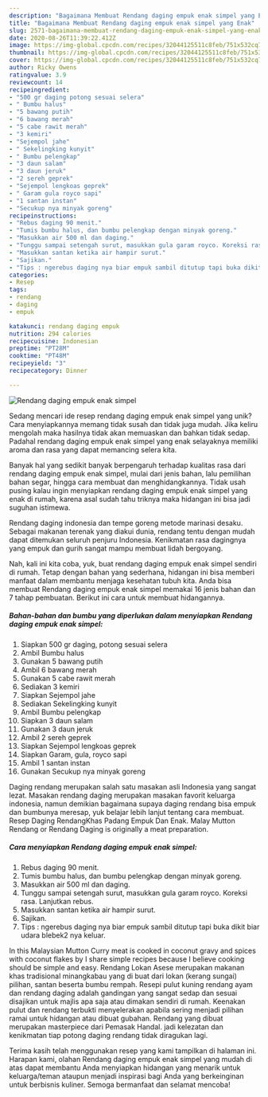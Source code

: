 ```yaml
---
description: "Bagaimana Membuat Rendang daging empuk enak simpel yang Enak"
title: "Bagaimana Membuat Rendang daging empuk enak simpel yang Enak"
slug: 2571-bagaimana-membuat-rendang-daging-empuk-enak-simpel-yang-enak
date: 2020-08-26T11:39:22.412Z
image: https://img-global.cpcdn.com/recipes/32044125511c8feb/751x532cq70/rendang-daging-empuk-enak-simpel-foto-resep-utama.jpg
thumbnail: https://img-global.cpcdn.com/recipes/32044125511c8feb/751x532cq70/rendang-daging-empuk-enak-simpel-foto-resep-utama.jpg
cover: https://img-global.cpcdn.com/recipes/32044125511c8feb/751x532cq70/rendang-daging-empuk-enak-simpel-foto-resep-utama.jpg
author: Ricky Owens
ratingvalue: 3.9
reviewcount: 14
recipeingredient:
- "500 gr daging potong sesuai selera"
- " Bumbu halus"
- "5 bawang putih"
- "6 bawang merah"
- "5 cabe rawit merah"
- "3 kemiri"
- "Sejempol jahe"
- " Sekelingking kunyit"
- " Bumbu pelengkap"
- "3 daun salam"
- "3 daun jeruk"
- "2 sereh geprek"
- "Sejempol lengkoas geprek"
- " Garam gula royco sapi"
- "1 santan instan"
- "Secukup nya minyak goreng"
recipeinstructions:
- "Rebus daging 90 menit."
- "Tumis bumbu halus, dan bumbu pelengkap dengan minyak goreng."
- "Masukkan air 500 ml dan daging."
- "Tunggu sampai setengah surut, masukkan gula garam royco. Koreksi rasa. Lanjutkan rebus."
- "Masukkan santan ketika air hampir surut."
- "Sajikan."
- "Tips : ngerebus daging nya biar empuk sambil ditutup tapi buka dikit biar udara blebek2 nya keluar."
categories:
- Resep
tags:
- rendang
- daging
- empuk

katakunci: rendang daging empuk 
nutrition: 294 calories
recipecuisine: Indonesian
preptime: "PT28M"
cooktime: "PT48M"
recipeyield: "3"
recipecategory: Dinner

---
```



![Rendang daging empuk enak simpel](https://img-global.cpcdn.com/recipes/32044125511c8feb/751x532cq70/rendang-daging-empuk-enak-simpel-foto-resep-utama.jpg)

Sedang mencari ide resep rendang daging empuk enak simpel yang unik? Cara menyiapkannya memang tidak susah dan tidak juga mudah. Jika keliru mengolah maka hasilnya tidak akan memuaskan dan bahkan tidak sedap. Padahal rendang daging empuk enak simpel yang enak selayaknya memiliki aroma dan rasa yang dapat memancing selera kita.

Banyak hal yang sedikit banyak berpengaruh terhadap kualitas rasa dari rendang daging empuk enak simpel, mulai dari jenis bahan, lalu pemilihan bahan segar, hingga cara membuat dan menghidangkannya. Tidak usah pusing kalau ingin menyiapkan rendang daging empuk enak simpel yang enak di rumah, karena asal sudah tahu triknya maka hidangan ini bisa jadi suguhan istimewa.

Rendang daging indonesia dan tempe goreng metode marinasi desaku. Sebagai makanan terenak yang diakui dunia, rendang tentu dengan mudah dapat ditemukan seluruh penjuru Indonesia. Kenikmatan rasa dagingnya yang empuk dan gurih sangat mampu membuat lidah bergoyang.


Nah, kali ini kita coba, yuk, buat rendang daging empuk enak simpel sendiri di rumah. Tetap dengan bahan yang sederhana, hidangan ini bisa memberi manfaat dalam membantu menjaga kesehatan tubuh kita. Anda bisa membuat Rendang daging empuk enak simpel memakai 16 jenis bahan dan 7 tahap pembuatan. Berikut ini cara untuk membuat hidangannya.

<!--inarticleads1-->

##### Bahan-bahan dan bumbu yang diperlukan dalam menyiapkan Rendang daging empuk enak simpel:

1. Siapkan 500 gr daging, potong sesuai selera
1. Ambil  Bumbu halus
1. Gunakan 5 bawang putih
1. Ambil 6 bawang merah
1. Gunakan 5 cabe rawit merah
1. Sediakan 3 kemiri
1. Siapkan Sejempol jahe
1. Sediakan  Sekelingking kunyit
1. Ambil  Bumbu pelengkap
1. Siapkan 3 daun salam
1. Gunakan 3 daun jeruk
1. Ambil 2 sereh geprek
1. Siapkan Sejempol lengkoas geprek
1. Siapkan  Garam, gula, royco sapi
1. Ambil 1 santan instan
1. Gunakan Secukup nya minyak goreng


Daging rendang merupakan salah satu masakan asli Indonesia yang sangat lezat. Masakan rendang daging merupakan masakan favorit keluarga indonesia, namun demikian bagaimana supaya daging rendang bisa empuk dan bumbunya meresap, yuk belajar lebih lanjut tentang cara membuat. Resep Daging RendangKhas Padang Empuk Dan Enak. Malay Mutton Rendang or Rendang Daging is originally a meat preparation. 

<!--inarticleads2-->

##### Cara menyiapkan Rendang daging empuk enak simpel:

1. Rebus daging 90 menit.
1. Tumis bumbu halus, dan bumbu pelengkap dengan minyak goreng.
1. Masukkan air 500 ml dan daging.
1. Tunggu sampai setengah surut, masukkan gula garam royco. Koreksi rasa. Lanjutkan rebus.
1. Masukkan santan ketika air hampir surut.
1. Sajikan.
1. Tips : ngerebus daging nya biar empuk sambil ditutup tapi buka dikit biar udara blebek2 nya keluar.


In this Malaysian Mutton Curry meat is cooked in coconut gravy and spices with coconut flakes by I share simple recipes because I believe cooking should be simple and easy. Rendang Lokan Asese merupakan makanan khas tradisional minangkabau yang di buat dari lokan (kerang sungai) pilihan, santan beserta bumbu rempah. Resepi pulut kuning rendang ayam dan rendang daging adalah gandingan yang sangat sedap dan sesuai disajikan untuk majlis apa saja atau dimakan sendiri di rumah. Keenakan pulut dan rendang terbukti menyelerakan apabila sering menjadi pilihan ramai untuk hidangan atau dibuat gubahan. Rendang yang dibuat merupakan masterpiece dari Pemasak Handal. jadi kelezatan dan kenikmatan tiap potong daging rendang tidak diragukan lagi. 

Terima kasih telah menggunakan resep yang kami tampilkan di halaman ini. Harapan kami, olahan Rendang daging empuk enak simpel yang mudah di atas dapat membantu Anda menyiapkan hidangan yang menarik untuk keluarga/teman ataupun menjadi inspirasi bagi Anda yang berkeinginan untuk berbisnis kuliner. Semoga bermanfaat dan selamat mencoba!
